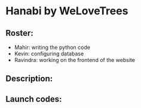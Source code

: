 # Hanabi by WeLoveTrees

## Roster:
* Mahir: writing the python code
* Kevin: configuring database
* Ravindra: working on the frontend of the website

## Description:

## Launch codes:

